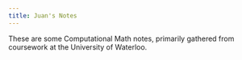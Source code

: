 ```yaml
---
title: Juan's Notes
---
```


These are some Computational Math notes, primarily gathered from coursework at the University of Waterloo.